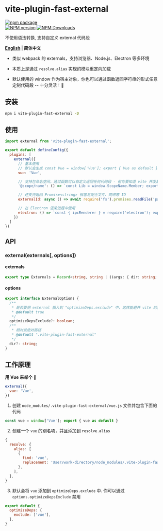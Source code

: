 # vite-plugin-fast-external

[![npm package](https://nodei.co/npm/vite-plugin-fast-external.png?downloads=true&downloadRank=true&stars=true)](https://www.npmjs.com/package/vite-plugin-fast-external)
<br/>
[![NPM version](https://img.shields.io/npm/v/vite-plugin-fast-external.svg?style=flat)](https://npmjs.org/package/vite-plugin-fast-external)
[![NPM Downloads](https://img.shields.io/npm/dm/vite-plugin-fast-external.svg?style=flat)](https://npmjs.org/package/vite-plugin-fast-external)

不使用语法转换, 支持自定义 external 代码段

**[English](https://github.com/caoxiemeihao/vite-plugins/tree/main/packages/fast-external#readme) | 简体中文**

- 类似 webpack 的 externals，支持浏览器、Node.js、Electron 等多环境

- 本质上是通过 `resolve.alias` 实现的模块重定向加载

- 默认使用的 window 作为宿主对象，你也可以通过函数返回字符串的形式任意定制代码段 -- 十分灵活！🎉

## 安装

```bash
npm i vite-plugin-fast-external -D
```

## 使用

```js
import external from 'vite-plugin-fast-external';

export default defineConfig({
  plugins: [
    external({
      // 基本使用
      // 默认会生成 const Vue = window['Vue']; export { Vue as default }
      vue: 'Vue',

      // 支持包命名空间，通过函数可以自定义返回任何代码段 - 但你要知道 vite 开发期只支持 ESM
      '@scope/name': () => `const Lib = window.ScopeName.Member; export default Lib;`,

      // 还支持返回 Promise<string> 很容易配合文件、网络等 IO
      externalId: async () => await require('fs').promises.readFile('path', 'utf-8'),

      // 在 Electron 渲染进程中使用
      electron: () => `const { ipcRenderer } = require('electron'); export { ipcRenderer }`,
    })
  ]
})
```

## API

### external(externals[, options])

#### externals

```ts
export type Externals = Record<string, string | ((args: { dir: string; }) => string | Promise<string>)>;
```

#### options

```ts
export interface ExternalOptions {
  /**
   * 是否要把 external 插入到 "optimizeDeps.exclude" 中，这样能避开 vite 的预构建
   * @default true
   */
  optimizeDepsExclude?: boolean;
  /**
   * 相对或绝对路径
   * @default ".vite-plugin-fast-external"
   */
  dir?: string;
}
```

## 工作原理

**用 Vue 来举个 🌰**

```js
external({
  vue: 'Vue',
})
```

1. 创建 `node_modules/.vite-plugin-fast-external/vue.js` 文件并包含下面的代码

```js
const vue = window['Vue']; export { vue as default }
```

2. 创建一个 `vue` 的别名项，并且添加到 `resolve.alias`

```js
{
  resolve: {
    alias: [
      {
        find: 'vue',
        replacement: 'User/work-directory/node_modules/.vite-plugin-fast-external/vue.js',
      },
    ],
  },
}
```

3. 默认会将 `vue` 添加到 `optimizeDeps.exclude` 中. 你可以通过 `options.optimizeDepsExclude` 禁用

```js
export default {
  optimizeDeps: {
    exclude: ['vue'],
  },
}
```
